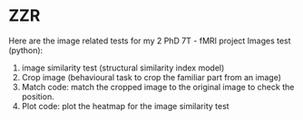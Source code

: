# ZZR
Here are the image related tests for my 2 PhD 7T - fMRI project 
Images test (python):
1. image similarity test (structural similarity index model)
2. Crop image (behavioural task to crop the familiar part from an image)
3. Match code: match the cropped image to the original image to check the position.
4. Plot code: plot the heatmap for the image similarity test 
